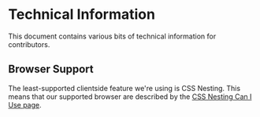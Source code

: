 # Technical Information

This document contains various bits of technical information for contributors.

## Browser Support

The least-supported clientside feature we're using is CSS Nesting. This means that our supported browser are described
by the [CSS Nesting Can I Use page](https://caniuse.com/css-nesting).
